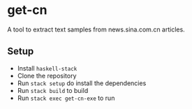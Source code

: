 # get-cn

A tool to extract text samples from news.sina.com.cn articles.

## Setup

- Install `haskell-stack`
- Clone the repository
- Run `stack setup` do install the dependencies
- Run `stack build` to build
- Run `stack exec get-cn-exe` to run
